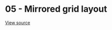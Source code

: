 # 05 - Mirrored grid layout 

<ClientOnly>
<Example05Mirrored></Example05Mirrored>
</ClientOnly>

[View source](https://github.com/jbaysolutions/vue-grid-layout/blob/master/website/docs/.vuepress/components/Example05Mirrored.vue)
